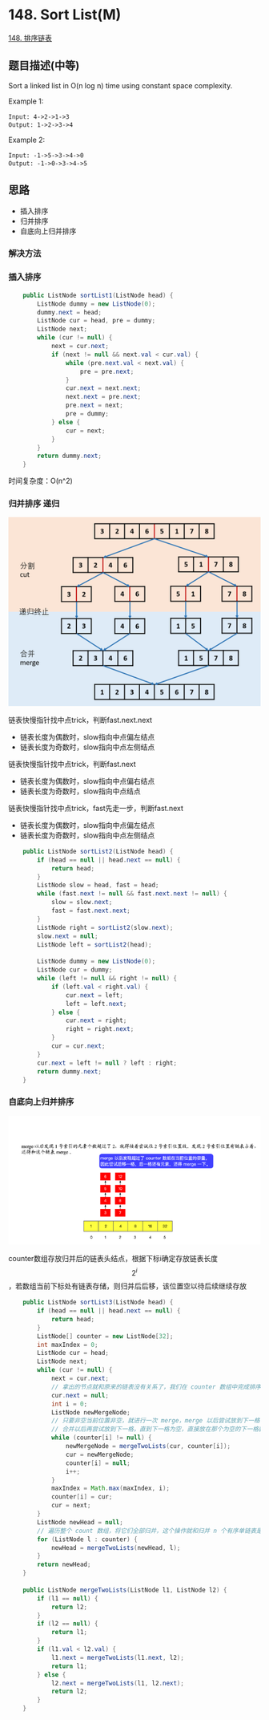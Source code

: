 # 148. Sort List\(M\)

[148. 排序链表](https://leetcode-cn.com/problems/sort-list/)

## 题目描述\(中等\)

Sort a linked list in O\(n log n\) time using constant space complexity.

Example 1:

```
Input: 4->2->1->3
Output: 1->2->3->4
```

Example 2:

```
Input: -1->5->3->4->0
Output: -1->0->3->4->5
```

## 思路

* 插入排序
* 归并排序
* 自底向上归并排序

### 解决方法

### 插入排序

```java
    public ListNode sortList1(ListNode head) {
        ListNode dummy = new ListNode(0);
        dummy.next = head;
        ListNode cur = head, pre = dummy;
        ListNode next;
        while (cur != null) {
            next = cur.next;
            if (next != null && next.val < cur.val) {
                while (pre.next.val < next.val) {
                    pre = pre.next;
                }
                cur.next = next.next;
                next.next = pre.next;
                pre.next = next;
                pre = dummy;
            } else {
                cur = next;
            }
        }
        return dummy.next;
    }
```

时间复杂度：O\(n^2\)

### 归并排序 递归

![](/assets/101-200/148-s-2-1.png)

链表快慢指针找中点trick，判断fast.next.next

* 链表长度为偶数时，slow指向中点偏左结点
* 链表长度为奇数时，slow指向中点左侧结点

链表快慢指针找中点trick，判断fast.next

* 链表长度为偶数时，slow指向中点偏右结点
* 链表长度为奇数时，slow指向中点结点

链表快慢指针找中点trick，fast先走一步，判断fast.next

* 链表长度为偶数时，slow指向中点偏左结点
* 链表长度为奇数时，slow指向中点左侧结点

```java
    public ListNode sortList2(ListNode head) {
        if (head == null || head.next == null) {
            return head;
        }
        ListNode slow = head, fast = head;
        while (fast.next != null && fast.next.next != null) {
            slow = slow.next;
            fast = fast.next.next;
        }
        ListNode right = sortList2(slow.next);
        slow.next = null;
        ListNode left = sortList2(head);

        ListNode dummy = new ListNode(0);
        ListNode cur = dummy;
        while (left != null && right != null) {
            if (left.val < right.val) {
                cur.next = left;
                left = left.next;
            } else {
                cur.next = right;
                right = right.next;
            }
            cur = cur.next;
        }
        cur.next = left != null ? left : right;
        return dummy.next;
    }
```

### 自底向上归并排序

![](/assets/101-200/148-s-3-1.png)



counter数组存放归并后的链表头结点，根据下标i确定存放链表长度$$2^i$$，若数组当前下标处有链表存储，则归并后后移，该位置空以待后续继续存放

```java
    public ListNode sortList3(ListNode head) {
        if (head == null || head.next == null) {
            return head;
        }
        ListNode[] counter = new ListNode[32];
        int maxIndex = 0;
        ListNode cur = head;
        ListNode next;
        while (cur != null) {
            next = cur.next;
            // 拿出的节点就和原来的链表没有关系了，我们在 counter 数组中完成排序，所以要切断它和原链表的关系
            cur.next = null;
            int i = 0;
            ListNode newMergeNode;
            // 只要非空当前位置非空，就进行一次 merge，merge 以后尝试放到下一格，如果下一格非空就继续合并
            // 合并以后再尝试放到下一格，直到下一格为空，直接放在那个为空的下一格就好
            while (counter[i] != null) {
                newMergeNode = mergeTwoLists(cur, counter[i]);
                cur = newMergeNode;
                counter[i] = null;
                i++;
            }
            maxIndex = Math.max(maxIndex, i);
            counter[i] = cur;
            cur = next;
        }
        ListNode newHead = null;
        // 遍历整个 count 数组，将它们全部归并，这个操作就和归并 n 个有序单链表是一样的了，这里采用两两归并
        for (ListNode l : counter) {
            newHead = mergeTwoLists(newHead, l);
        }
        return newHead;
    }

    public ListNode mergeTwoLists(ListNode l1, ListNode l2) {
        if (l1 == null) {
            return l2;
        }
        if (l2 == null) {
            return l1;
        }
        if (l1.val < l2.val) {
            l1.next = mergeTwoLists(l1.next, l2);
            return l1;
        } else {
            l2.next = mergeTwoLists(l1, l2.next);
            return l2;
        }
    }
```



